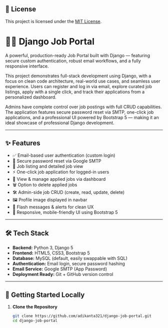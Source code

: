 
## 📄 License

This project is licensed under the [MIT License](LICENSE).



# 🧑‍💼 Django Job Portal

A powerful, production-ready Job Portal built with Django — featuring secure custom authentication, robust email workflows, and a fully responsive interface.

This project demonstrates full-stack development using Django, with a focus on clean code architecture, real-world use cases, and seamless user experience. Users can register and log in via email, explore curated job listings, apply with a single click, and track their applications from a personalized dashboard.

Admins have complete control over job postings with full CRUD capabilities. The application features secure password reset via SMTP, one-click job applications, and a professional UI powered by Bootstrap 5 — making it an ideal showcase of professional Django development.

---

## ✨ Features

- ✅ Email-based user authentication (custom login)
- 🔐 Secure password reset via Google SMTP
- 📄 Job listing and detailed job view
- ⚡ One-click job application for logged-in users
- 🧾 View & manage applied jobs via dashboard
- 🗑️ Option to delete applied jobs
- 🛠️ Admin-side job CRUD (create, read, update, delete)
- 🖼️ Profile image displayed in navbar
- 💬 Flash messages & alerts for clean UX
- 📱 Responsive, mobile-friendly UI using Bootstrap 5

---

## 🛠 Tech Stack

- **Backend:** Python 3, Django 5
- **Frontend:** HTML5, CSS3, Bootstrap 5
- **Database:** MySQL (default, easily swappable with SQL)
- **Authentication:** Email login, secure password hashing
- **Email Service:** Google SMTP (App Password)
- **Deployment Ready:** Git + GitHub version control

---

## 🚀 Getting Started Locally

1. **Clone the Repository**
   ```bash
   git clone https://github.com/adikanta321/django-job-portal.git
   cd django-job-portal
